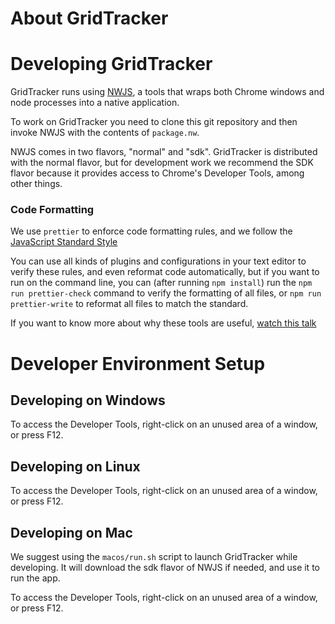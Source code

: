 # About GridTracker

# Developing GridTracker

GridTracker runs using [NWJS](https://nwjs.io/), a tools that wraps both Chrome windows and node processes into
a native application.

To work on GridTracker you need to clone this git repository and then invoke NWJS with the contents of `package.nw`.

NWJS comes in two flavors, "normal" and "sdk". GridTracker is distributed with the normal flavor,
but for development work we recommend the SDK flavor because it provides access to Chrome's Developer Tools,
among other things.

### Code Formatting
We use `prettier` to enforce code formatting rules, and we follow
the [JavaScript Standard Style](https://standardjs.com/)

You can use all kinds of plugins and configurations in your text editor to verify these rules, and even reformat code
automatically, but if you want to run on the command line, you can (after running `npm install`) run the
`npm run prettier-check` command to verify the formatting of all files, or `npm run prettier-write` to reformat
all files to match the standard.

If you want to know more about why these tools are useful,
[watch this talk](https://www.youtube.com/watch?v=kuHfMw8j4xk)


# Developer Environment Setup

## Developing on Windows

To access the Developer Tools, right-click on an unused area of a window, or press F12.

## Developing on Linux

To access the Developer Tools, right-click on an unused area of a window, or press F12.

## Developing on Mac

We suggest using the `macos/run.sh` script to launch GridTracker while developing. It will download the sdk flavor
of NWJS if needed, and use it to run the app.

To access the Developer Tools, right-click on an unused area of a window, or press F12.
